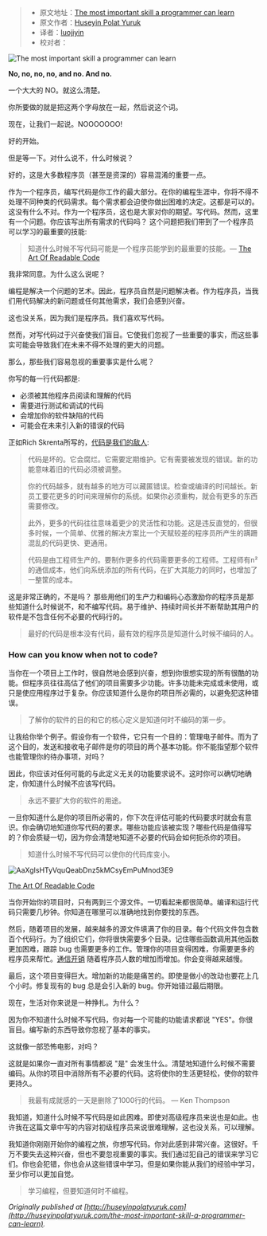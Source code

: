 > - 原文地址：[The most important skill a programmer can learn](https://www.freecodecamp.org/news/the-most-important-skill-a-programmer-can-learn-9d410c786baf/)
> - 原文作者：[Huseyin Polat Yuruk](https://www.freecodecamp.org/news/author/huseyin/)
> - 译者：[luojiyin](https://github.com/luojiyin1987)
> - 校对者：

![The most important skill a programmer can learn](https://cdn-media-1.freecodecamp.org/images/0*XG0c4KW0GKI5h3Sq)

**No, no, no, no, and no. And no.**

一个大大的 NO。就这么清楚。

你所要做的就是把这两个字母放在一起，然后说这个词。

现在，让我们一起说。NOOOOOOO!

好的开始。

但是等一下。对什么说不，什么时候说？

好的，这是大多数程序员（甚至是资深的）容易混淆的重要一点。

作为一个程序员，编写代码是你工作的最大部分。在你的编程生涯中，你将不得不处理不同种类的代码需求。每个需求都会迫使你做出困难的决定。这都是可以的。这没有什么不对。作为一个程序员，这也是大家对你的期望。写代码。然而，这里有一个问题。你应该写出所有需求的代码吗？
这个问题把我们带到了一个程序员可以学习的最重要的技能:

> 知道什么时候不写代码可能是一个程序员能学到的最重要的技能。— [The Art Of Readable Code](https://www.amazon.com/Art-Readable-Code-Practical-Techniques/dp/0596802293)

我非常同意。为什么这么说呢？

编程是解决一个问题的艺术。因此，程序员自然是问题解决者。作为程序员，当我们用代码解决的新问题或任何其他需求，我们会感到兴奋。

这也没关系，因为我们是程序员。我们喜欢写代码。

然而，对写代码过于兴奋使我们盲目。它使我们忽视了一些重要的事实，而这些事实可能会导致我们在未来不得不处理的更大的问题。

那么，那些我们容易忽视的重要事实是什么呢？

你写的每一行代码都是:

- 必须被其他程序员阅读和理解的代码
- 需要进行测试和调试的代码
- 会增加你的软件缺陷的代码
- 可能会在未来引入新的错误的代码

正如Rich Skrenta所写的，[代码是我们的敌人](http://www.skrenta.com/2007/05/code_is_our_enemy.html):

> 代码是坏的。它会腐烂。它需要定期维护。它有需要被发现的错误。新的功能意味着旧的代码必须被调整。
>
> 你的代码越多，就有越多的地方可以藏匿错误。检查或编译的时间越长。新员工要花更多的时间来理解你的系统。如果你必须重构，就会有更多的东西需要修改。
>
> 此外，更多的代码往往意味着更少的灵活性和功能。这是违反直觉的，但很多时候，一个简单、优雅的解决方案比一个天赋较差的程序员所产生的蹒跚混乱的代码更快、更通用。  
>
> 代码是由工程师生产的。要制作更多的代码需要更多的工程师。工程师有n²的通信成本，他们向系统添加的所有代码，在扩大其能力的同时，也增加了一整筐的成本。

这是非常正确的，不是吗？ 那些用他们的生产力和编码心态激励你的程序员是那些知道什么时候说不，和不编写代码。易于维护、持续时间长并不断帮助其用户的软件是不包含任何不必要的代码行的。

> 最好的代码是根本没有代码，最有效的程序员是知道什么时候不编码的人。

### How can you know when not to code?

当你在一个项目上工作时，很自然地会感到兴奋，想到你很想实现的所有很酷的功能。但程序员往往高估了他们的项目需要多少功能。许多功能未完成或未使用，或只是使应用程序过于复杂。你应该知道什么是你的项目所必需的，以避免犯这种错误。

> 了解你的软件的目的和它的核心定义是知道何时不编码的第一步。

让我给你举个例子。假设你有一个软件，它只有一个目的：管理电子邮件。而为了这个目的，发送和接收电子邮件是你的项目的两个基本功能。你不能指望那个软件也能管理你的待办事项，对吗？

因此，你应该对任何可能的与此定义无关的功能要求说不。这时你可以确切地确定，你知道什么时候不应该写代码。

> 永远不要扩大你的软件的用途。

一旦你知道什么是你的项目所必需的，你下次在评估可能的代码要求时就会有意识。你会确切地知道你写代码的要求。哪些功能应该被实现？哪些代码是值得写的？你会质疑一切，因为你会清楚地知道不必要的代码会如何扼杀你的项目。

> 知道什么时候不写代码可以使你的代码库变小。

![AaXgIsHTyVquQeabDnz5kMCsyEmPuMnod3E9](https://cdn-media-1.freecodecamp.org/images/AaXgIsHTyVquQeabDnz5kMCsyEmPuMnod3E9)

[The Art Of Readable Code](https://www.amazon.com/Art-Readable-Code-Practical-Techniques/dp/0596802293)

当你开始你的项目时，只有两到三个源文件。一切看起来都很简单。编译和运行代码只需要几秒钟。你知道在哪里可以准确地找到你要找的东西。

然后，随着项目的发展，越来越多的源文件填满了你的目录。每个代码文件包含数百个代码行。为了组织它们，你将很快需要多个目录。记住哪些函数调用其他函数更加困难，跟踪 bug 也需要更多的工作。管理你的项目变得困难，你需要更多的程序员来帮忙。[通信开销](https://en.wikipedia.org/w/index.php?title=Communication_overhead&action=edit&redlink=1) 随着程序员人数的增加而增加。你会变得越来越慢。

最后，这个项目变得巨大。增加新的功能是痛苦的。即使是做小的改动也要花上几个小时。修复现有的 bug 总是会引入新的 bug。你开始错过最后期限。

现在，生活对你来说是一种挣扎。为什么？

因为你不知道什么时候不写代码，你对每一个可能的功能请求都说 "YES"。你很盲目。编写新的东西导致你忽视了基本的事实。

这就像一部恐怖电影，对吗？

这就是如果你一直对所有事情都说 "是" 会发生什么。清楚地知道什么时候不需要编码。从你的项目中消除所有不必要的代码。这将使你的生活更轻松，使你的软件更持久。

> 我最有成就感的一天是删除了1000行的代码。 — Ken Thompson

我知道，知道什么时候不写代码是如此困难。即使对高级程序员来说也是如此。也许我在这篇文章中写的内容对初级程序员来说很难理解，这也没关系，可以理解。

我知道你刚刚开始你的编程之旅，你想写代码。你对此感到非常兴奋。这很好。千万不要失去这种兴奋，但也不要忽视重要的事实。我们通过犯自己的错误来学习它们。你也会犯错，你也会从这些错误中学习。但是如果你能从我们的经验中学习，至少你可以更加自觉。

> 学习编程，但要知道何时不编程。

_Originally published at [http://huseyinpolatyuruk.com](http://huseyinpolatyuruk.com/the-most-important-skill-a-programmer-can-learn)._
